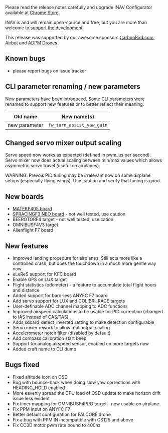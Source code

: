 Please read the release notes carefully and upgrade INAV Configurator available at [Chrome Store](https://chrome.google.com/webstore/detail/inav-configurator/fmaidjmgkdkpafmbnmigkpdnpdhopgel).

INAV is and will remain open-source and free, but you are more than welcome to [support the development](https://inavflight.github.io/supporting-inav/). 

This release was supported by our awesome sponsors [CarbonBird.com](http://www.CarbonBird.com), [Airbot](http://shop.myairbot.com/) and [ADPM Drones](http://www.adpm.pro/).

## Known bugs

- please report bugs on issue tracker

## CLI parameter renaming / new parameters

New parameters have been introduced. Some CLI parameters were renamed to support new features or to better reflect their meaning:

| Old name               | New name(s)                                                    |
|------------------------|----------------------------------------------------------------|
| new parameter  | `fw_turn_assist_yaw_gain`                                      |

## Changed servo mixer output scaling

Servo speed now works as expected (defined in pwm_us per second). Servo mixer now does actual scaling between min/max values which allows asymmetric servo travel (useful on airplanes).

WARNING: Prevois PID tuning may be irrelevant now on some airplane setups (especially flying wings). Use caution and verify that tuning is good.

## New boards

- [MATEKF405 board](http://www.mateksys.com/?portfolio=f405-osd)
- [SPRACINGF3 NEO board](http://seriouslypro.com/spracingf3neo) - not well tested, use caution
- BEEROTORF4 target - not well tested, use cation
- OMNIBUSF4V3 target
- Alienflight F7 board


## New features

- Improved landing procedure for airplanes. Still acts more like a controlled crash, but does the touchdown in a much more gentle way now.
- eLeReS support for KFC board
- Enable GPS on LUX target
- Flight statistics (odometer) - a feature to accumulate total flight hours and distance
- Added support for baro-less ANYFC F7 board
- Add servo support for LUX and COLIBRI_RACE targets
- User-definable ADC channel mapping to ADC functions
- Improved airspeed calculations to be usable for PID correction (changed to IAS instead of CAS/TAS)
- Adds sdcard_detect_inverted setting to make detection configurable
- Servo mixer rework to allow real output scaling
- Accelerometer notch filter (disabled by default)
- Add compass calibration start beep
- Support for analog airspeed sensor, enabled on more targets now
- Added craft name to CLI dump

## Bugs fixed

- Fixed altitude icon on OSD
- Bug with bounce-back when doing slow yaw corrections with HEADING_HOLD enabled
- More eavenly spread the CPU load of OSD update to make horizon drift issue less evident
- Fix timer mapping for OMNIBUSF4PRO target - now usable on airplane
- Fix PPM input on ANYFC F7
- Better default configuration for FALCORE drone
- Fix a bug with PPM IN incompatible with OS125 and above
- Fix CC3D motor pwm rate bound to 400hz